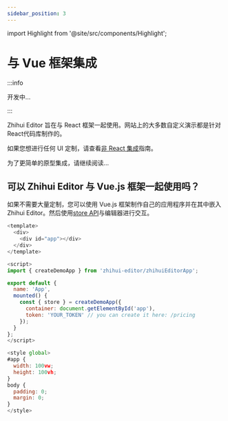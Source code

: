 ```yaml
---
sidebar_position: 3
---
```


import Highlight from '@site/src/components/Highlight';

# 与 Vue 框架集成

:::info

开发中...

:::

<Highlight color="#dfd9fe">Zhihui Editor</Highlight> 旨在与 <Highlight color="#dfd9fe">React</Highlight> 框架一起使用。网站上的大多数自定义演示都是针对React代码库制作的。

如果您想进行任何 UI 定制，请查看[非 React 集成](/docs/non-react-integration)指南。

为了更简单的原型集成，请继续阅读...

## 可以 <Highlight color="#dfd9fe">Zhihui Editor</Highlight> 与 <Highlight color="#dfd9fe">Vue.js</Highlight> 框架一起使用吗？

如果不需要大量定制，您可以使用 <Highlight color="#dfd9fe">Vue.js</Highlight> 框架制作自己的应用程序并在其中嵌入 <Highlight color="#dfd9fe">Zhihui Editor</Highlight>。然后使用[store API](/docs/store-api/store-overview)与编辑器进行交互。

```js
<template>
  <div>
    <div id="app"></div>
  </div>
</template>

<script>
import { createDemoApp } from 'zhihui-editor/zhihuiEditorApp';

export default {
  name: 'App',
  mounted() {
    const { store } = createDemoApp({
      container: document.getElementById('app'),
      token: 'YOUR_TOKEN' // you can create it here: /pricing
    });
  }
};
</script>

<style global>
#app {
  width: 100vw;
  height: 100vh;
}
body {
  padding: 0;
  margin: 0;
}
</style>
```
